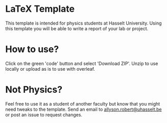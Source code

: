 # LaTeX Template

This template is intended for physics students at Hasselt University.
Using this template you will be able to write a report of your lab or project.

# How to use?
Click on the green 'code' button and select 'Download ZIP'.
Unzip to use locally or upload as is to use with overleaf.

# Not Physics?

Feel free to use it as a student of another faculty but know that you might need tweaks to the template.
Send an email to allyson.robert@uhasselt.be or post an issue to request changes.

